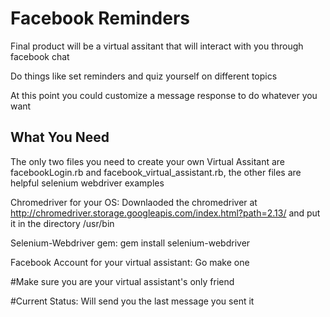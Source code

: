 # Facebook Reminders
Final product will be a virtual assitant that will interact with you through facebook chat

Do things like set reminders and quiz yourself on different topics

At this point you could customize a message response to do whatever you want

## What You Need

The only two files you need to create your own Virtual Assitant are facebookLogin.rb and facebook_virtual_assistant.rb, the other files are helpful selenium webdriver examples

Chromedriver for your OS: Downlaoded the chromedriver at http://chromedriver.storage.googleapis.com/index.html?path=2.13/ and put it in the directory /usr/bin

Selenium-Webdriver gem: gem install selenium-webdriver

Facebook Account for your virtual assistant: Go make one

#Make sure you are your virtual assistant's only friend

#Current Status: Will send you the last message you sent it
